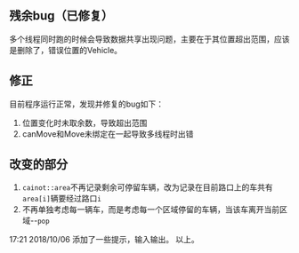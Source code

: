 ## 残余bug（已修复）
多个线程同时跑的时候会导致数据共享出现问题，主要在于其位置超出范围，应该是删除了，错误位置的Vehicle。

## 修正
目前程序运行正常，发现并修复的bug如下：
1. 位置变化时未取余数，导致超出范围
2. canMove和Move未绑定在一起导致多线程时出错

## 改变的部分
1. `cainot::area`不再记录剩余可停留车辆，改为记录在目前路口上的车共有`area[i]`辆要经过路口`i`
2. 不再单独考虑每一辆车，而是考虑每一个区域停留的车辆，当该车离开当前区域--`pop`

17:21 2018/10/06
添加了一些提示，输入输出。
以上。